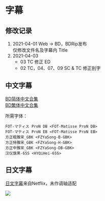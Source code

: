 # 字幕

## 修改记录

1. 2021-04-01 Web -> BD，BDRip发布  
    仅修改文件名及字幕内 Title
2. 2021-04-03
    - 03 TC 修正 ED
    - 02 TC，04、07、09 SC & TC 修正别字

## 中文字幕

[BD简体中文合集](https://github.com/Nekomoekissaten-SUB/Nekomoekissaten-MIR-Subs/raw/master/Kimisen/Kimisen_BD_CHS.7z)  
[BD繁体中文合集](https://github.com/Nekomoekissaten-SUB/Nekomoekissaten-MIR-Subs/raw/master/Kimisen/Kimisen_BD_CHT.7z)

所需字体：
```
FOT-マティス ProN DB <FOT-Matisse ProN DB>
FOT-マティス ProN EB <FOT-Matisse ProN EB>
方正粗雅宋_GBK <FZYaSong-B-GBK>
方正特雅宋_GBK <FZYaSong-H-GBK>
方正中雅宋_GBK <FZYaSong-DB-GBK>
汉仪旗黑-65S <HYQiHei-65S>
```

## 日文字幕

[日文字幕](https://github.com/Nekomoekissaten-SUB/Nekomoekissaten-MIR-Subs/raw/master/Kimisen/Kimisen_Web_JPN.7z)来自Netflix，未作调轴适配

![](poster.png)